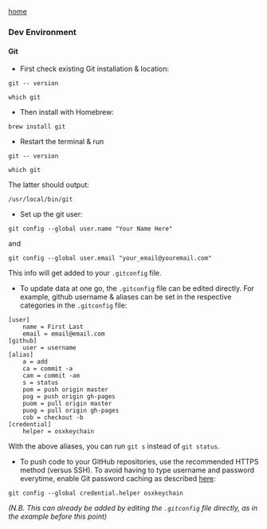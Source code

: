[home](index.md)

### Dev Environment

#### Git

- First check existing Git installation & location:
```
git -- version
```
```
which git
```

- Then install with Homebrew:
```
brew install git
```

- Restart the terminal & run
```
git -- version
```
```
which git
```
The latter should output: 
```
/usr/local/bin/git
```

- Set up the git user:
```
git config --global user.name "Your Name Here"
```
and
```
git config --global user.email "your_email@youremail.com"
```

This info will get added to your `.gitconfig` file.

- To update data at one go, the `.gitconfig` file can be edited directly. For example, github username & aliases can be set in the respective categories in the `.gitconfig` file:

```
[user]
    name = First Last
    email = email@email.com
[github]
    user = username
[alias]
    a = add
    ca = commit -a
    cam = commit -am
    s = status
    pom = push origin master
    pog = push origin gh-pages
    puom = pull origin master
    puog = pull origin gh-pages
    cob = checkout -b
[credential]
    helper = osxkeychain
```

With the above aliases, you can run `git s` instead of `git status`.

- To push code to your GitHub repositories, use the recommended HTTPS method (versus SSH). To avoid having to type username and password everytime, enable Git password caching as described [here](https://help.github.com/articles/set-up-git/):

```
git config --global credential.helper osxkeychain
```

_(N.B. This can already be added by editing the `.gitconfig` file directly, as in the example before this point)_
